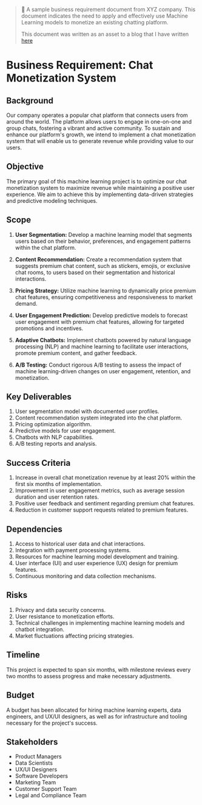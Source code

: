 > 📌 A sample business requirement document from XYZ company. This document indicates the need to apply and effectively use Machine Learning models to monetize an existing chatting platform.
>
> This document was written as an asset to a blog that I have written [here]()

# Business Requirement: Chat Monetization System

## Background

Our company operates a popular chat platform that connects users from around the world. The platform allows users to engage in one-on-one and group chats, fostering a vibrant and active community. To sustain and enhance our platform's growth, we intend to implement a chat monetization system that will enable us to generate revenue while providing value to our users.

## Objective

The primary goal of this machine learning project is to optimize our chat monetization system to maximize revenue while maintaining a positive user experience. We aim to achieve this by implementing data-driven strategies and predictive modeling techniques.

## Scope

1. **User Segmentation:** Develop a machine learning model that segments users based on their behavior, preferences, and engagement patterns within the chat platform.

2. **Content Recommendation:** Create a recommendation system that suggests premium chat content, such as stickers, emojis, or exclusive chat rooms, to users based on their segmentation and historical interactions.

3. **Pricing Strategy:** Utilize machine learning to dynamically price premium chat features, ensuring competitiveness and responsiveness to market demand.

4. **User Engagement Prediction:** Develop predictive models to forecast user engagement with premium chat features, allowing for targeted promotions and incentives.

5. **Adaptive Chatbots:** Implement chatbots powered by natural language processing (NLP) and machine learning to facilitate user interactions, promote premium content, and gather feedback.

6. **A/B Testing:** Conduct rigorous A/B testing to assess the impact of machine learning-driven changes on user engagement, retention, and monetization.

## Key Deliverables

1. User segmentation model with documented user profiles.
2. Content recommendation system integrated into the chat platform.
3. Pricing optimization algorithm.
4. Predictive models for user engagement.
5. Chatbots with NLP capabilities.
6. A/B testing reports and analysis.

## Success Criteria

1. Increase in overall chat monetization revenue by at least 20% within the first six months of implementation.
2. Improvement in user engagement metrics, such as average session duration and user retention rates.
3. Positive user feedback and sentiment regarding premium chat features.
4. Reduction in customer support requests related to premium features.

## Dependencies

1. Access to historical user data and chat interactions.
2. Integration with payment processing systems.
3. Resources for machine learning model development and training.
4. User interface (UI) and user experience (UX) design for premium features.
5. Continuous monitoring and data collection mechanisms.

## Risks

1. Privacy and data security concerns.
2. User resistance to monetization efforts.
3. Technical challenges in implementing machine learning models and chatbot integration.
4. Market fluctuations affecting pricing strategies.

## Timeline

This project is expected to span six months, with milestone reviews every two months to assess progress and make necessary adjustments.

## Budget
A budget has been allocated for hiring machine learning experts, data engineers, and UX/UI designers, as well as for infrastructure and tooling necessary for the project's success.

## Stakeholders

- Product Managers
- Data Scientists
- UX/UI Designers
- Software Developers
- Marketing Team
- Customer Support Team
- Legal and Compliance Team
